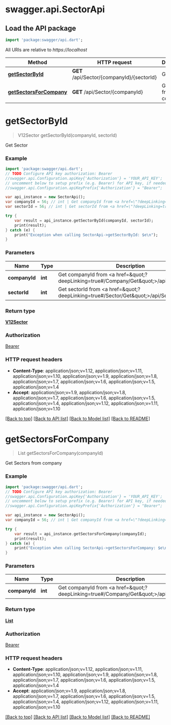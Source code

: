 # swagger.api.SectorApi

## Load the API package
```dart
import 'package:swagger/api.dart';
```

All URIs are relative to *https://localhost*

Method | HTTP request | Description
------------- | ------------- | -------------
[**getSectorById**](SectorApi.md#getSectorById) | **GET** /api/Sector/{companyId}/{sectorId} | Get Sector
[**getSectorsForCompany**](SectorApi.md#getSectorsForCompany) | **GET** /api/Sector/{companyId} | Get Sectors from company


# **getSectorById**
> V12Sector getSectorById(companyId, sectorId)

Get Sector

### Example 
```dart
import 'package:swagger/api.dart';
// TODO Configure API key authorization: Bearer
//swagger.api.Configuration.apiKey{'Authorization'} = 'YOUR_API_KEY';
// uncomment below to setup prefix (e.g. Bearer) for API key, if needed
//swagger.api.Configuration.apiKeyPrefix{'Authorization'} = "Bearer";

var api_instance = new SectorApi();
var companyId = 56; // int | Get companyId from <a href=\"?deepLinking=true#/Company/Get\">/api/Company</a>
var sectorId = 56; // int | Get sectorId from <a href=\"?deepLinking=true#/Sector/Get\">/api/Sector</a>

try { 
    var result = api_instance.getSectorById(companyId, sectorId);
    print(result);
} catch (e) {
    print("Exception when calling SectorApi->getSectorById: $e\n");
}
```

### Parameters

Name | Type | Description  | Notes
------------- | ------------- | ------------- | -------------
 **companyId** | **int**| Get companyId from &lt;a href&#x3D;\&quot;?deepLinking&#x3D;true#/Company/Get\&quot;&gt;/api/Company&lt;/a&gt; | 
 **sectorId** | **int**| Get sectorId from &lt;a href&#x3D;\&quot;?deepLinking&#x3D;true#/Sector/Get\&quot;&gt;/api/Sector&lt;/a&gt; | 

### Return type

[**V12Sector**](V12Sector.md)

### Authorization

[Bearer](../README.md#Bearer)

### HTTP request headers

 - **Content-Type**: application/json;v=1.12, application/json;v=1.11, application/json;v=1.10, application/json;v=1.9, application/json;v=1.8, application/json;v=1.7, application/json;v=1.6, application/json;v=1.5, application/json;v=1.4
 - **Accept**: application/json;v=1.9, application/json;v=1.8, application/json;v=1.7, application/json;v=1.6, application/json;v=1.5, application/json;v=1.4, application/json;v=1.12, application/json;v=1.11, application/json;v=1.10

[[Back to top]](#) [[Back to API list]](../README.md#documentation-for-api-endpoints) [[Back to Model list]](../README.md#documentation-for-models) [[Back to README]](../README.md)

# **getSectorsForCompany**
> List<V12Sector> getSectorsForCompany(companyId)

Get Sectors from company

### Example 
```dart
import 'package:swagger/api.dart';
// TODO Configure API key authorization: Bearer
//swagger.api.Configuration.apiKey{'Authorization'} = 'YOUR_API_KEY';
// uncomment below to setup prefix (e.g. Bearer) for API key, if needed
//swagger.api.Configuration.apiKeyPrefix{'Authorization'} = "Bearer";

var api_instance = new SectorApi();
var companyId = 56; // int | Get companyId from <a href=\"?deepLinking=true#/Company/Get\">/api/Company</a>

try { 
    var result = api_instance.getSectorsForCompany(companyId);
    print(result);
} catch (e) {
    print("Exception when calling SectorApi->getSectorsForCompany: $e\n");
}
```

### Parameters

Name | Type | Description  | Notes
------------- | ------------- | ------------- | -------------
 **companyId** | **int**| Get companyId from &lt;a href&#x3D;\&quot;?deepLinking&#x3D;true#/Company/Get\&quot;&gt;/api/Company&lt;/a&gt; | 

### Return type

[**List<V12Sector>**](V12Sector.md)

### Authorization

[Bearer](../README.md#Bearer)

### HTTP request headers

 - **Content-Type**: application/json;v=1.12, application/json;v=1.11, application/json;v=1.10, application/json;v=1.9, application/json;v=1.8, application/json;v=1.7, application/json;v=1.6, application/json;v=1.5, application/json;v=1.4
 - **Accept**: application/json;v=1.9, application/json;v=1.8, application/json;v=1.7, application/json;v=1.6, application/json;v=1.5, application/json;v=1.4, application/json;v=1.12, application/json;v=1.11, application/json;v=1.10

[[Back to top]](#) [[Back to API list]](../README.md#documentation-for-api-endpoints) [[Back to Model list]](../README.md#documentation-for-models) [[Back to README]](../README.md)

